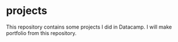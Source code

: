 # projects
This repository contains some projects I did in Datacamp. I will make portfolio from this repository.

